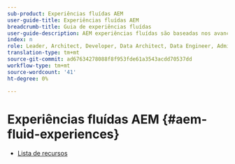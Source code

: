 ```yaml
---
sub-product: Experiências fluídas AEM
user-guide-title: Experiências fluídas AEM
breadcrumb-title: Guia de experiências fluídas
user-guide-description: AEM experiências fluídas são baseadas nos avançados conjuntos de recursos do AEM Sites, AEM Dynamic Media e AEM Assets para fornecer uma solução robusta para a entrega de conteúdo sem interface.
index: n
role: Leader, Architect, Developer, Data Architect, Data Engineer, Administrator, Business Practitioner
translation-type: tm+mt
source-git-commit: ad67634278088f8f953fde61a3543acdd70537dd
workflow-type: tm+mt
source-wordcount: '41'
ht-degree: 0%

---
```



# Experiências fluídas AEM {#aem-fluid-experiences}

+ [Lista de recursos](/help/fluid-experiences/feature-list.md)